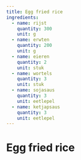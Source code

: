 ```yaml
---
title: Egg fried rice
ingredients:
  - name: rijst
    quantity: 300
    unit: g
  - name: erwten
    quantity: 200
    unit: g
  - name: eieren
    quantity: 2
    unit: stuk
  - name: wortels
    quantity: 3
    unit: stuk
  - name: sojasaus
    quantity: 3
    unit: eetlepel
  - name: ketjapsaus
    quantity: 3
    unit: eetlepel
---
```


# Egg fried rice

